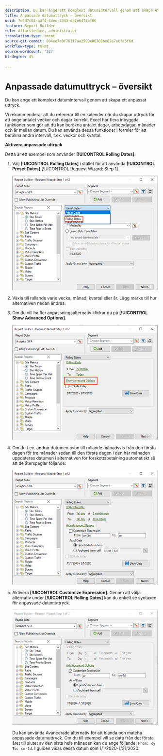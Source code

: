 ```yaml
---
description: Du kan ange ett komplext datumintervall genom att skapa ett anpassat uttryck.
title: Anpassade datumuttryck – översikt
uuid: 7d6d7c03-a3f4-4dec-8343-de2e6478bf06
feature: Report Builder
role: Affärsledare, administratör
translation-type: tm+mt
source-git-commit: 894ee7a8f761f7aa2590e06708be82e7ecfa3f6d
workflow-type: tm+mt
source-wordcount: '227'
ht-degree: 4%

---
```



# Anpassade datumuttryck – översikt

Du kan ange ett komplext datumintervall genom att skapa ett anpassat uttryck.

Vi rekommenderar att du refererar till en kalender när du skapar uttryck för att ange antalet veckor och dagar korrekt. Excel har flera inbyggda funktioner som gör att du kan beräkna antalet dagar, arbetsdagar, månader och år mellan datum. Du kan använda dessa funktioner i formler för att beräkna andra intervall, t.ex. veckor och kvartal.

**Aktivera anpassade uttryck**

Detta är ett exempel som använder **[!UICONTROL Rolling Dates]**.

1. Välj **[!UICONTROL Rolling Dates]** i stället för att använda **[!UICONTROL Preset Dates]**.[!UICONTROL Request Wizard: Step 1]

   ![](assets/rolldates1.png)

1. Växla till rullande varje vecka, månad, kvartal eller år. Lägg märke till hur alternativen nedan ändras.
1. Om du vill ha fler anpassningsalternativ klickar du på **[!UICONTROL Show Advanced Options]**.

   ![](assets/rolldates2.png)

1. Om du t.ex. ändrar datumen ovan till rullande månadsvis från den första dagen för tre månader sedan till den första dagen i den här månaden uppdateras datumen i alternativen för förskottsbetalning automatiskt så att de återspeglar följande:

   ![](assets/rolldatesfor3.png)

1. Aktivera **[!UICONTROL Customize Expression]**. Genom att välja alternativ under **[!UICONTROL Rolling Dates]** kan du enkelt se syntaxen för anpassade datumuttryck.

   ![](assets/rolldatesfor5.png)

   Du kan använda Avancerade alternativ för att blanda och matcha anpassade datumuttryck. Om du till exempel vill se data från det första året till slutet av den sista hela månaden kan du ange följande: `From: cy` `To: cm-1d`. I guiden visas dessa datum som 1/1/2020-1/31/2020.
